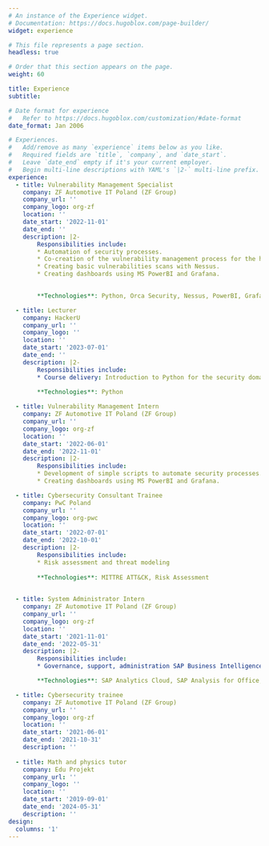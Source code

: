 ```yaml
---
# An instance of the Experience widget.
# Documentation: https://docs.hugoblox.com/page-builder/
widget: experience

# This file represents a page section.
headless: true

# Order that this section appears on the page.
weight: 60

title: Experience
subtitle:

# Date format for experience
#   Refer to https://docs.hugoblox.com/customization/#date-format
date_format: Jan 2006

# Experiences.
#   Add/remove as many `experience` items below as you like.
#   Required fields are `title`, `company`, and `date_start`.
#   Leave `date_end` empty if it's your current employer.
#   Begin multi-line descriptions with YAML's `|2-` multi-line prefix.
experience:
  - title: Vulnerability Management Specialist
    company: ZF Automotive IT Poland (ZF Group)
    company_url: ''
    company_logo: org-zf
    location: ''
    date_start: '2022-11-01'
    date_end: ''
    description: |2-
        Responsibilities include:
        * Automation of security processes.
        * Co-creation of the vulnerability management process for the hybrid cloud infrastructure using Orca Security.
        * Creating basic vulnerabilities scans with Nessus.
        * Creating dashboards using MS PowerBI and Grafana.
        

        **Technologies**: Python, Orca Security, Nessus, PowerBI, Grafana, SQL

  - title: Lecturer
    company: HackerU
    company_url: ''
    company_logo: ''
    location: ''
    date_start: '2023-07-01'
    date_end: ''
    description: |2-
        Responsibilities include:    
        * Course delivery: Introduction to Python for the security domain
        
        **Technologies**: Python

  - title: Vulnerability Management Intern
    company: ZF Automotive IT Poland (ZF Group)
    company_url: ''
    company_logo: org-zf
    location: ''
    date_start: '2022-06-01'
    date_end: '2022-11-01'
    description: |2-
        Responsibilities include:   
        * Development of simple scripts to automate security processes.
        * Creating dashboards using MS PowerBI and Grafana.

  - title: Cybersecurity Consultant Trainee
    company: PwC Poland
    company_url: ''
    company_logo: org-pwc
    location: ''
    date_start: '2022-07-01'
    date_end: '2022-10-01'
    description: |2-
        Responsibilities include:        
        * Risk assessment and threat modeling
          
        **Technologies**: MITTRE ATT&CK, Risk Assessment
        

  - title: System Administrator Intern
    company: ZF Automotive IT Poland (ZF Group)
    company_url: ''
    company_logo: org-zf
    location: ''
    date_start: '2021-11-01'
    date_end: '2022-05-31'
    description: |2-
        Responsibilities include:        
        * Governance, support, administration SAP Business Intelligence applications: SAP Analytics Cloud and SAP Analysis for Office.

        **Technologies**: SAP Analytics Cloud, SAP Analysis for Office,  SAP Business Intelligence

  - title: Cybersecurity trainee
    company: ZF Automotive IT Poland (ZF Group)
    company_url: ''
    company_logo: org-zf
    location: ''
    date_start: '2021-06-01'
    date_end: '2021-10-31'
    description: ''
  
  - title: Math and physics tutor
    company: Edu Projekt
    company_url: ''
    company_logo: ''
    location: ''
    date_start: '2019-09-01'
    date_end: '2024-05-31'
    description: ''
design:
  columns: '1'
---
```

